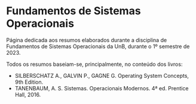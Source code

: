 # Fundamentos de Sistemas Operacionais

Página dedicada aos resumos elaborados durante a disciplina de Fundamentos de Sistemas Operacionais da UnB, durante o 1º semestre de 2023.

Todos os resumos baseiam-se, principalmente, no conteúdo dos livros:

- SILBERSCHATZ A., GALVIN P., GAGNE G. Operating System Concepts, 9th Edition.
- TANENBAUM, A. S. Sistemas. Operacionais Modernos. 4ª ed. Prentice Hall, 2016.
